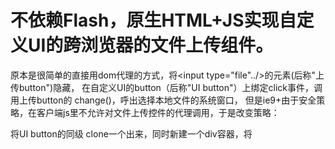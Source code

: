 不依赖Flash，原生HTML+JS实现自定义UI的跨浏览器的文件上传组件。
==
原本是很简单的直接用dom代理的方式，将<input type="file"../>的元素(后称"上传button")隐藏，
在自定义UI的button（后称"UI button"）上绑定click事件，调用上传button的 change()，呼出选择本地文件的系统窗口，
但是ie9+由于安全策略，在客户端js里不允许对文件上传控件的代理调用，于是改变策略：

将UI button的同级 clone一个出来，同时新建一个div容器，将
